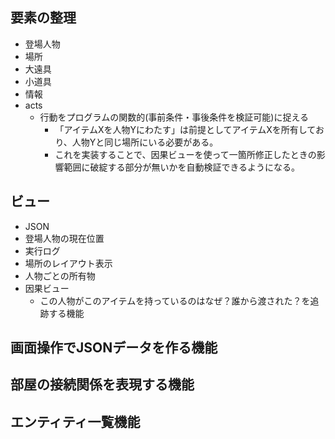 ## 要素の整理
- 登場人物
- 場所
- 大遠具
- 小道具
- 情報
- acts
    - 行動をプログラムの関数的(事前条件・事後条件を検証可能)に捉える
      - 「アイテムXを人物Yにわたす」は前提としてアイテムXを所有しており、人物Yと同じ場所にいる必要がある。
      - これを実装することで、因果ビューを使って一箇所修正したときの影響範囲に破綻する部分が無いかを自動検証できるようになる。


## ビュー
- JSON
- 登場人物の現在位置
- 実行ログ
- 場所のレイアウト表示
- 人物ごとの所有物
- 因果ビュー
  - この人物がこのアイテムを持っているのはなぜ？誰から渡された？を追跡する機能

## 画面操作でJSONデータを作る機能

## 部屋の接続関係を表現する機能

## エンティティ一覧機能
